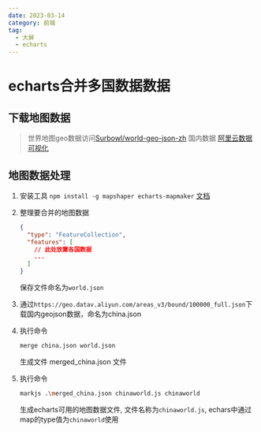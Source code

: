 ```yaml
---
date: 2023-03-14
category: 前端
tag:
  - 大屏
  - echarts
---
```


# echarts合并多国数据数据

## 下载地图数据

> 世界地图geo数据访问[Surbowl/world-geo-json-zh](https://github.com/Surbowl/world-geo-json-zh)
> 国内数据 [阿里云数据可视化](http://datav.aliyun.com/portal/school/atlas/area_selector#&lat=33.521903996156105&lng=104.29849999999999&zoom=4)

## 地图数据处理

1. 安装工具 `npm install -g mapshaper echarts-mapmaker`
  [文档](https://echarts-maps.github.io/echarts-geomapping-book-zh/howtos/add-ji-zhou-qu-to-tianjin/)

1. 整理要合并的地图数据

    ```JSON
    {
      "type": "FeatureCollection",
      "features": [
        // 此处放置各国数据
        ...
      ]
    }
    ```

    保存文件命名为`world.json`

1. 通过`https://geo.datav.aliyun.com/areas_v3/bound/100000_full.json`下载国内geojson数据，命名为china.json

1. 执行命令

    ```bash
    merge china.json world.json
    ```

    生成文件 merged_china.json 文件

1. 执行命令

    ```bash
    markjs .\merged_china.json chinaworld.js chinaworld
    ```

    生成echarts可用的地图数据文件, 文件名称为`chinaworld.js`, echars中通过map的type值为`chinaworld`使用
